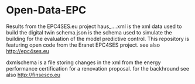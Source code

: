 # Open-Data-EPC
Results from the EPC4SES.eu project
haus_....xml is the xml data used to build the digital twin
schema.json is the schema used to simulate the building for the evaluation of the model predictive control. 
This repository is featuring open code from the Eranet EPC4SES project.
see also http://epc4ses.eu

dxmlschema is a file storing changes in the xml from the energy performance certification for a renovation proposal. for the backhround see also http://finsesco.eu
